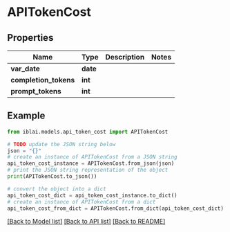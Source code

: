 # APITokenCost


## Properties

Name | Type | Description | Notes
------------ | ------------- | ------------- | -------------
**var_date** | **date** |  | 
**completion_tokens** | **int** |  | 
**prompt_tokens** | **int** |  | 

## Example

```python
from iblai.models.api_token_cost import APITokenCost

# TODO update the JSON string below
json = "{}"
# create an instance of APITokenCost from a JSON string
api_token_cost_instance = APITokenCost.from_json(json)
# print the JSON string representation of the object
print(APITokenCost.to_json())

# convert the object into a dict
api_token_cost_dict = api_token_cost_instance.to_dict()
# create an instance of APITokenCost from a dict
api_token_cost_from_dict = APITokenCost.from_dict(api_token_cost_dict)
```
[[Back to Model list]](../README.md#documentation-for-models) [[Back to API list]](../README.md#documentation-for-api-endpoints) [[Back to README]](../README.md)


